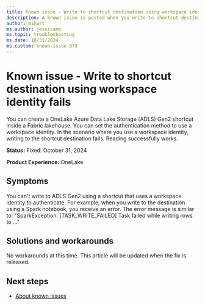 ```yaml
---
title: Known issue - Write to shortcut destination using workspace identity fails
description: A known issue is posted when you write to shortcut destination using workspace identity fails.
author: mihart
ms.author: jessicamo
ms.topic: troubleshooting  
ms.date: 10/31/2024
ms.custom: known-issue-873
---
```


# Known issue - Write to shortcut destination using workspace identity fails

You can create a OneLake Azure Data Lake Storage (ADLS) Gen2 shortcut inside a Fabric lakehouse. You can set the authentication method to use a workspace identity. In the scenario where you use a workspace identity, writing to the shortcut destination fails. Reading successfully works.

**Status:** Fixed: October 31, 2024

**Product Experience:** OneLake

## Symptoms

You can't write to ADLS Gen2 using a shortcut that uses a workspace identity to authenticate. For example, when you write to the destination using a Spark notebook, you receive an error. The error message is similar to: "SparkException: [TASK_WRITE_FAILED] Task failed while writing rows to ..."

## Solutions and workarounds

No workarounds at this time. This article will be updated when the fix is released.

## Next steps

- [About known issues](https://support.fabric.microsoft.com/known-issues)
